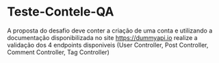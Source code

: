 # Teste-Contele-QA
A proposta do desafio deve conter a criação de uma conta e utilizando a documentação disponibilizada no site https://dummyapi.io realize a validação dos 4 endpoints disponiveis (User Controller, Post Controller, Comment Controller, Tag Controller)
